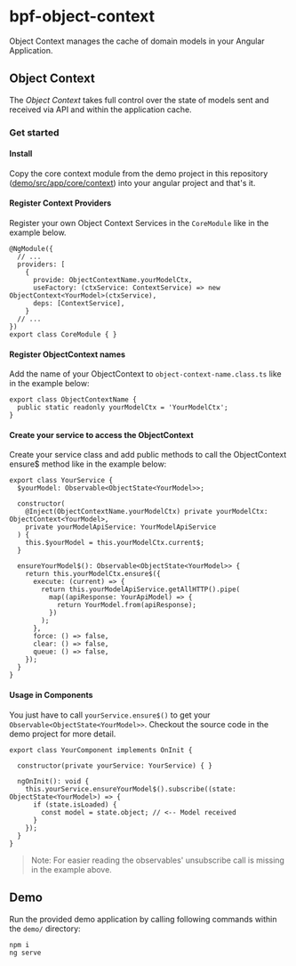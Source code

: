 # bpf-object-context
Object Context manages the cache of domain models in your Angular Application.

## Object Context
The *Object Context* takes full control over the state of models sent and received via API and within the application cache.

### Get started
#### Install
Copy the core context module from the demo project in this repository ([demo/src/app/core/context](https://github.com/edorex/bpf-object-context/tree/main/demo/src/app/core/context)) into your angular project and that's it.

#### Register Context Providers
Register your own Object Context Services in the `CoreModule` like in the example below.
```
@NgModule({
  // ...
  providers: [
    {
      provide: ObjectContextName.yourModelCtx,
      useFactory: (ctxService: ContextService) => new ObjectContext<YourModel>(ctxService),
      deps: [ContextService],
    }
  // ...
})
export class CoreModule { }
```

#### Register ObjectContext names
Add the name of your ObjectContext to `object-context-name.class.ts` like in the example below:
```
export class ObjectContextName {
  public static readonly yourModelCtx = 'YourModelCtx';
}
```

#### Create your service to access the ObjectContext
Create your service class and add public methods to call the ObjectContext ensure$ method like in the example below:
```
export class YourService {
  $yourModel: Observable<ObjectState<YourModel>>;

  constructor(
    @Inject(ObjectContextName.yourModelCtx) private yourModelCtx: ObjectContext<YourModel>,
    private yourModelApiService: YourModelApiService
  ) {
    this.$yourModel = this.yourModelCtx.current$;
  }

  ensureYourModel$(): Observable<ObjectState<YourModel>> {
    return this.yourModelCtx.ensure$({
      execute: (current) => {
        return this.yourModelApiService.getAllHTTP().pipe(
          map((apiResponse: YourApiModel) => {
            return YourModel.from(apiResponse);
          })
        );
      },
      force: () => false,
      clear: () => false,
      queue: () => false,
    });
  }
}
```

#### Usage in Components
You just have to call `yourService.ensure$()` to get your `Observable<ObjectState<YourModel>>`. 
Checkout the source code in the demo project for more detail.

```
export class YourComponent implements OnInit {

  constructor(private yourService: YourService) { }

  ngOnInit(): void {
    this.yourService.ensureYourModel$().subscribe((state: ObjectState<YourModel>) => {
      if (state.isLoaded) {
        const model = state.object; // <-- Model received
      }
    });
  }
}
```
> Note: For easier reading the observables' unsubscribe call is missing in the example above. 


## Demo
Run the provided demo application by calling following commands within the `demo/` directory:
```
npm i
ng serve
```
